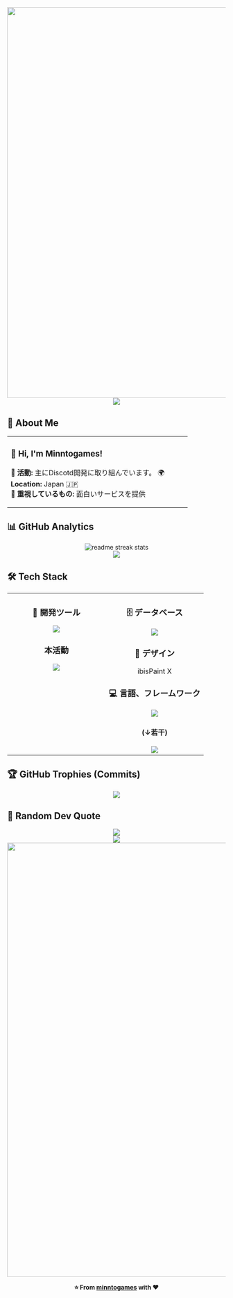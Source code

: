 <div align="center">
  <img src="https://user-images.githubusercontent.com/74038190/212284100-561aa473-3905-4a80-b561-0d28506553ee.gif" width="900">
</div>

<div align="center">
  <img src="https://capsule-render.vercel.app/api?type=waving&height=150&color=gradient&descAlign=50" />
</div>

## 🌟 **About Me**

<div align="center">

<table>
<tr>
<td width="400" align="left">

### 👋 **Hi, I'm Minntogames!**
🚀 **活動:** 主にDiscotd開発に取り組んでいます。
🌍 **Location:** Japan 🇯🇵  
💼 **重視しているもの:** 面白いサービスを提供

</td>
</tr>
</table>

</div>

## 📊 **GitHub Analytics**

<div align="center">
  <img src="https://github-readme-streak-stats.herokuapp.com/?user=minntogames&theme=transparent&border_radius=10&starting_year=2020" alt="readme streak stats" />
</div>

<div align="center">
  <img src="https://github-readme-activity-graph.vercel.app/graph?username=minntogames&custom_title=User's%20GitHub%20Activity%20Graph&bg_color=0d1117&color=58a6ff&line=58a6ff&point=58a6ff&area=true&hide_border=true" />
</div>

## 🛠️ **Tech Stack**

<table align="center">
<tr>
<td width="50%" align="center" valign="top">

### 🔧  **開発ツール**
<img src="https://skillicons.dev/icons?i=vscode,git,github,postman" />

### **本活動**
<img src="https://skillicons.dev/icons?i=discord,bots,discordjs" />

</td>
<td width="50%" align="center" valign="top">

### 🗄️  **データベース**
<img src="https://skillicons.dev/icons?i=mongodb" />

### 🎨  **デザイン**
ibisPaint X

### 💻  **言語、フレームワーク**
<img src="https://skillicons.dev/icons?i=nodejs,js,html,css" />

#### (↓若干)
<img src="https://skillicons.dev/icons?i=ts,lua,py" />

</td>
</tr>
</table>

## 🏆 **GitHub Trophies (Commits)**

<div align="center">
  <img src="https://github-profile-trophy.vercel.app/?username=minntogames&theme=transparent&no-frame=true&no-bg=false&margin-w=4&column=7&rank=SECRET,SSS,SS,S,AAA,AA,A,B,C&title=Commit,Commits" />
</div>

## 💭 **Random Dev Quote**

<div align="center">
  <img src="https://quotes-github-readme.vercel.app/api?type=horizontal&theme=transparent" />
</div>

<div align="center">
  <img src="https://capsule-render.vercel.app/api?type=waving&color=gradient&customColorList=0,2,2,5,30&height=120&section=footer&animation=twinkling" />
</div>

<div align="center">
  <img src="https://user-images.githubusercontent.com/74038190/212284115-f47cd8ff-2ffb-4b04-b5bf-4d1c14c0247f.gif" width="1000">
  
  **⭐ From [minntogames](https://github.com/minntogames) with ❤️**
</div>
